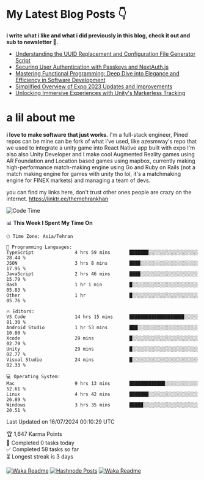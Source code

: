 # My Latest Blog Posts 👇
**i write what i like and what i did previously in this blog, check it out and sub to newsletter 🫡.**

<!-- HASHNODE_BLOG:START -->
- [Understanding the UUID Replacement and Configuration File Generator Script](https://themehrankhan.hashnode.dev/understanding-the-uuid-replacement-and-configuration-file-generator-script)
- [Securing User Authentication with Passkeys and NextAuth.js](https://themehrankhan.hashnode.dev/securing-user-authentication-with-passkeys-and-nextauthjs)
- [Mastering Functional Programming: Deep Dive into Elegance and Efficiency in Software Development](https://themehrankhan.hashnode.dev/mastering-functional-programming-deep-dive-into-elegance-and-efficiency-in-software-development)
- [Simplified Overview of Expo 2023 Updates and Improvements](https://themehrankhan.hashnode.dev/expo-2023-updates-and-features-summary)
- [Unlocking Immersive Experiences with Unity's Markerless Tracking](https://themehrankhan.hashnode.dev/unlocking-immersive-experiences-with-unitys-markerless-tracking)

<!-- HASHNODE_BLOG:END -->

# a lil about me
**i love to make  software that just works.**
I'm a full-stack engineer, Pined repos can be mine can be fork of what i've used, like azesmway's repo that we used to integrate a unity game into React Native app built with expo I'm also also Unity Developer and I make cool Augmented Reality games using AR Foundation and Location based games using mapbox, currently making high-performance match-making engine using Go and Ruby on Rails (not a match making engine for games with unity tho lol, it's a matchmaking engine for FINEX markets) and managing a team of devs.

you can find my links here, don't trust other ones people are crazy on the internet.
https://linktr.ee/themehrankhan

<!--START_SECTION:waka-->
![Code Time](http://img.shields.io/badge/Code%20Time-511%20hrs%2037%20mins-blue)

📊 **This Week I Spent My Time On** 

```text
🕑︎ Time Zone: Asia/Tehran

💬 Programming Languages: 
TypeScript               4 hrs 59 mins       ███████░░░░░░░░░░░░░░░░░░   28.44 % 
JSON                     3 hrs 8 mins        ████░░░░░░░░░░░░░░░░░░░░░   17.95 % 
JavaScript               2 hrs 46 mins       ████░░░░░░░░░░░░░░░░░░░░░   15.79 % 
Bash                     1 hr 1 min          █░░░░░░░░░░░░░░░░░░░░░░░░   05.83 % 
Other                    1 hr                █░░░░░░░░░░░░░░░░░░░░░░░░   05.76 % 

🔥 Editors: 
VS Code                  14 hrs 15 mins      ████████████████████░░░░░   81.30 % 
Android Studio           1 hr 53 mins        ███░░░░░░░░░░░░░░░░░░░░░░   10.80 % 
Xcode                    29 mins             █░░░░░░░░░░░░░░░░░░░░░░░░   02.79 % 
Unity                    29 mins             █░░░░░░░░░░░░░░░░░░░░░░░░   02.77 % 
Visual Studio            24 mins             █░░░░░░░░░░░░░░░░░░░░░░░░   02.33 % 

💻 Operating System: 
Mac                      9 hrs 13 mins       █████████████░░░░░░░░░░░░   52.61 % 
Linux                    4 hrs 42 mins       ███████░░░░░░░░░░░░░░░░░░   26.89 % 
Windows                  3 hrs 35 mins       █████░░░░░░░░░░░░░░░░░░░░   20.51 % 
```


 Last Updated on 16/07/2024 00:10:29 UTC
<!--END_SECTION:waka-->

<!-- TODO-IST:START -->
🏆  1,647 Karma Points           
🌸  Completed 0 tasks today           
✅  Completed 58 tasks so far           
⏳  Longest streak is 3 days
<!-- TODO-IST:END -->

[![Waka Readme](https://github.com/TheMehranKhan/themehrankhan/actions/workflows/main.yml/badge.svg)](https://github.com/TheMehranKhan/themehrankhan/actions/workflows/main.yml)
[![Hashnode Posts](https://github.com/TheMehranKhan/themehrankhan/actions/workflows/hashnode.yml/badge.svg)](https://github.com/TheMehranKhan/themehrankhan/actions/workflows/hashnode.yml)
[![Waka Readme](https://github.com/TheMehranKhan/themehrankhan/actions/workflows/waka.yml/badge.svg)](https://github.com/TheMehranKhan/themehrankhan/actions/workflows/waka.yml)
